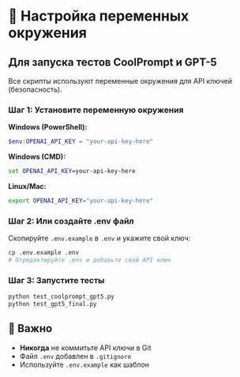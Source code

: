 # 🔐 Настройка переменных окружения

## Для запуска тестов CoolPrompt и GPT-5

Все скрипты используют переменные окружения для API ключей (безопасность).

### Шаг 1: Установите переменную окружения

**Windows (PowerShell):**
```powershell
$env:OPENAI_API_KEY = "your-api-key-here"
```

**Windows (CMD):**
```cmd
set OPENAI_API_KEY=your-api-key-here
```

**Linux/Mac:**
```bash
export OPENAI_API_KEY="your-api-key-here"
```

### Шаг 2: Или создайте .env файл

Скопируйте `.env.example` в `.env` и укажите свой ключ:

```bash
cp .env.example .env
# Отредактируйте .env и добавьте свой API ключ
```

### Шаг 3: Запустите тесты

```bash
python test_coolprompt_gpt5.py
python test_gpt5_final.py
```

## 📝 Важно

- **Никогда** не коммитьте API ключи в Git
- Файл `.env` добавлен в `.gitignore`
- Используйте `.env.example` как шаблон
